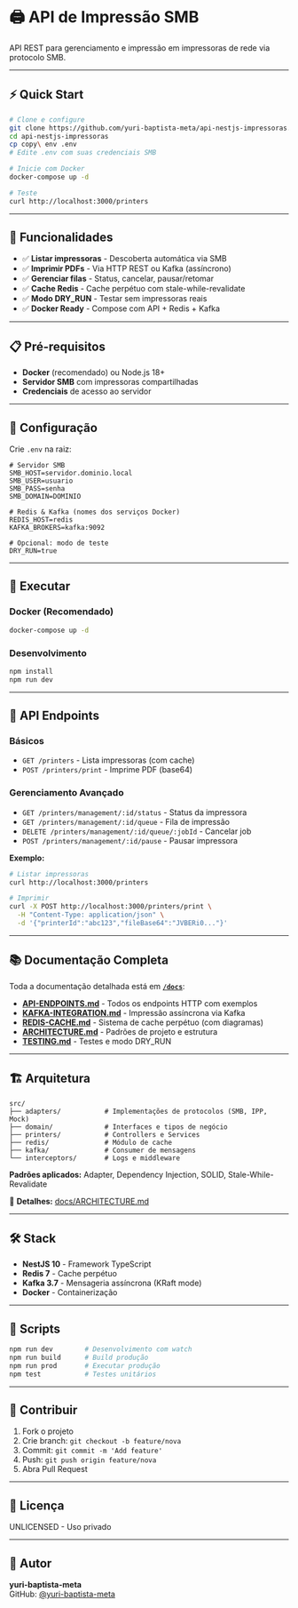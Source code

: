 # 🖨️ API de Impressão SMB

API REST para gerenciamento e impressão em impressoras de rede via protocolo SMB.

---

## ⚡ Quick Start

```bash
# Clone e configure
git clone https://github.com/yuri-baptista-meta/api-nestjs-impressoras.git
cd api-nestjs-impressoras
cp copy\ env .env
# Edite .env com suas credenciais SMB

# Inicie com Docker
docker-compose up -d

# Teste
curl http://localhost:3000/printers
```

---

## 🚀 Funcionalidades

- ✅ **Listar impressoras** - Descoberta automática via SMB
- ✅ **Imprimir PDFs** - Via HTTP REST ou Kafka (assíncrono)
- ✅ **Gerenciar filas** - Status, cancelar, pausar/retomar
- ✅ **Cache Redis** - Cache perpétuo com stale-while-revalidate
- ✅ **Modo DRY_RUN** - Testar sem impressoras reais
- ✅ **Docker Ready** - Compose com API + Redis + Kafka

---

## 📋 Pré-requisitos

- **Docker** (recomendado) ou Node.js 18+
- **Servidor SMB** com impressoras compartilhadas
- **Credenciais** de acesso ao servidor

---

## 🔧 Configuração

Crie `.env` na raiz:

```env
# Servidor SMB
SMB_HOST=servidor.dominio.local
SMB_USER=usuario
SMB_PASS=senha
SMB_DOMAIN=DOMINIO

# Redis & Kafka (nomes dos serviços Docker)
REDIS_HOST=redis
KAFKA_BROKERS=kafka:9092

# Opcional: modo de teste
DRY_RUN=true
```

---

## 🏃 Executar

### Docker (Recomendado)
```bash
docker-compose up -d
```

### Desenvolvimento
```bash
npm install
npm run dev
```

---

## 📡 API Endpoints

### Básicos
- `GET /printers` - Lista impressoras (com cache)
- `POST /printers/print` - Imprime PDF (base64)

### Gerenciamento Avançado
- `GET /printers/management/:id/status` - Status da impressora
- `GET /printers/management/:id/queue` - Fila de impressão
- `DELETE /printers/management/:id/queue/:jobId` - Cancelar job
- `POST /printers/management/:id/pause` - Pausar impressora

**Exemplo:**
```bash
# Listar impressoras
curl http://localhost:3000/printers

# Imprimir
curl -X POST http://localhost:3000/printers/print \
  -H "Content-Type: application/json" \
  -d '{"printerId":"abc123","fileBase64":"JVBERi0..."}'
```

---

## 📚 Documentação Completa

Toda a documentação detalhada está em **[`/docs`](./docs/README.md)**:

- **[API-ENDPOINTS.md](./docs/API-ENDPOINTS.md)** - Todos os endpoints HTTP com exemplos
- **[KAFKA-INTEGRATION.md](./docs/KAFKA-INTEGRATION.md)** - Impressão assíncrona via Kafka
- **[REDIS-CACHE.md](./docs/REDIS-CACHE.md)** - Sistema de cache perpétuo (com diagramas)
- **[ARCHITECTURE.md](./docs/ARCHITECTURE.md)** - Padrões de projeto e estrutura
- **[TESTING.md](./docs/TESTING.md)** - Testes e modo DRY_RUN

---

## 🏗️ Arquitetura

```
src/
├── adapters/           # Implementações de protocolos (SMB, IPP, Mock)
├── domain/             # Interfaces e tipos de negócio
├── printers/           # Controllers e Services
├── redis/              # Módulo de cache
├── kafka/              # Consumer de mensagens
└── interceptors/       # Logs e middleware
```

**Padrões aplicados:** Adapter, Dependency Injection, SOLID, Stale-While-Revalidate

📖 **Detalhes:** [docs/ARCHITECTURE.md](./docs/ARCHITECTURE.md)

---

## 🛠️ Stack

- **NestJS 10** - Framework TypeScript
- **Redis 7** - Cache perpétuo
- **Kafka 3.7** - Mensageria assíncrona (KRaft mode)
- **Docker** - Containerização

---

## 📝 Scripts

```bash
npm run dev        # Desenvolvimento com watch
npm run build      # Build produção
npm run prod       # Executar produção
npm test           # Testes unitários
```

---

## 🤝 Contribuir

1. Fork o projeto
2. Crie branch: `git checkout -b feature/nova`
3. Commit: `git commit -m 'Add feature'`
4. Push: `git push origin feature/nova`
5. Abra Pull Request

---

## 📄 Licença

UNLICENSED - Uso privado

---

## 👤 Autor

**yuri-baptista-meta**  
GitHub: [@yuri-baptista-meta](https://github.com/yuri-baptista-meta)
